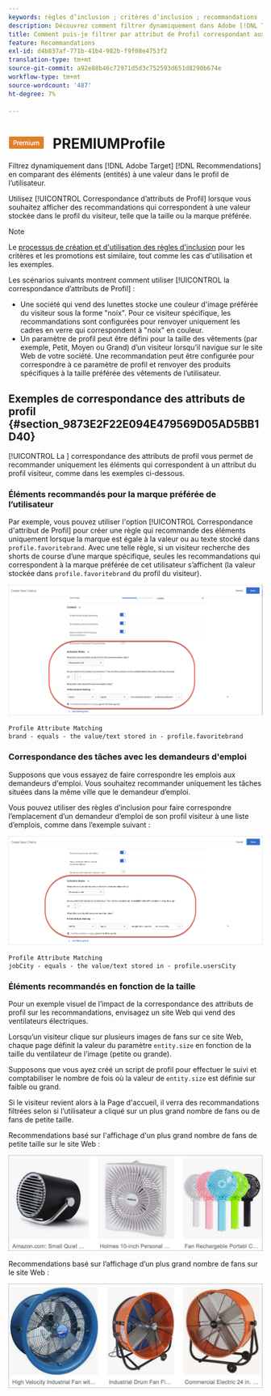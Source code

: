 ```yaml
---
keywords: règles d’inclusion ; critères d’inclusion ; recommandations ; promotion ; promotions ; filtrage dynamique ; dynamique ; correspondance d’attributs de profil
description: Découvrez comment filtrer dynamiquement dans Adobe [!DNL Target] Recommendations en comparant des éléments (entités) à une valeur dans le profil de l’utilisateur.
title: Comment puis-je filtrer par attribut de Profil correspondant aux Activités Recommendations ?
feature: Recommandations
exl-id: d4b837af-771b-41b4-982b-f9f08e4753f2
translation-type: tm+mt
source-git-commit: a92e88b46c72971d5d3c752593d651d8290b674e
workflow-type: tm+mt
source-wordcount: '487'
ht-degree: 7%

---
```


# ![Correspondance d&#39;attribut ](/help/assets/premium.png) PREMIUMProfile

Filtrez dynamiquement dans [!DNL Adobe Target] [!DNL Recommendations] en comparant des éléments (entités) à une valeur dans le profil de l’utilisateur.

Utilisez [!UICONTROL Correspondance d’attributs de Profil] lorsque vous souhaitez afficher des recommandations qui correspondent à une valeur stockée dans le profil du visiteur, telle que la taille ou la marque préférée.

>[!NOTE]
>
>Le [processus de création et d&#39;utilisation des règles d&#39;inclusion](/help/c-recommendations/c-algorithms/use-dynamic-and-static-inclusion-rules.md) pour les critères et les promotions est similaire, tout comme les cas d&#39;utilisation et les exemples.

Les scénarios suivants montrent comment utiliser [!UICONTROL la correspondance d’attributs de Profil] :

* Une société qui vend des lunettes stocke une couleur d&#39;image préférée du visiteur sous la forme &quot;noix&quot;. Pour ce visiteur spécifique, les recommandations sont configurées pour renvoyer uniquement les cadres en verre qui correspondent à &quot;noix&quot; en couleur.
* Un paramètre de profil peut être défini pour la taille des vêtements (par exemple, Petit, Moyen ou Grand) d’un visiteur lorsqu’il navigue sur le site Web de votre société. Une recommandation peut être configurée pour correspondre à ce paramètre de profil et renvoyer des produits spécifiques à la taille préférée des vêtements de l’utilisateur.

## Exemples de correspondance des attributs de profil {#section_9873E2F22E094E479569D05AD5BB1D40}

[!UICONTROL La ] correspondance des attributs de profil vous permet de recommander uniquement les éléments qui correspondent à un attribut du profil visiteur, comme dans les exemples ci-dessous.

### Éléments recommandés pour la marque préférée de l’utilisateur

Par exemple, vous pouvez utiliser l&#39;option [!UICONTROL Correspondance d&#39;attribut de Profil] pour créer une règle qui recommande des éléments uniquement lorsque la marque est égale à la valeur ou au texte stocké dans `profile.favoritebrand`. Avec une telle règle, si un visiteur recherche des shorts de course d’une marque spécifique, seules les recommandations qui correspondent à la marque préférée de cet utilisateur s’affichent (la valeur stockée dans `profile.favoritebrand` du profil du visiteur).

![Marque préférée](/help/c-recommendations/c-algorithms/assets/favorite-brand.png)

```
Profile Attribute Matching
brand - equals - the value/text stored in - profile.favoritebrand
```

### Correspondance des tâches avec les demandeurs d&#39;emploi

Supposons que vous essayez de faire correspondre les emplois aux demandeurs d&#39;emploi. Vous souhaitez recommander uniquement les tâches situées dans la même ville que le demandeur d’emploi.

Vous pouvez utiliser des règles d’inclusion pour faire correspondre l’emplacement d’un demandeur d’emploi de son profil visiteur à une liste d’emplois, comme dans l’exemple suivant :

![Ville de l’utilisateur](/help/c-recommendations/c-algorithms/assets/city.png)

```
Profile Attribute Matching
jobCity - equals - the value/text stored in - profile.usersCity
```

### Éléments recommandés en fonction de la taille

Pour un exemple visuel de l’impact de la correspondance des attributs de profil sur les recommandations, envisagez un site Web qui vend des ventilateurs électriques.

Lorsqu’un visiteur clique sur plusieurs images de fans sur ce site Web, chaque page définit la valeur du paramètre `entity.size` en fonction de la taille du ventilateur de l’image (petite ou grande).

Supposons que vous ayez créé un script de profil pour effectuer le suivi et comptabiliser le nombre de fois où la valeur de `entity.size` est définie sur faible ou grand.

Si le visiteur revient alors à la Page d&#39;accueil, il verra des recommandations filtrées selon si l’utilisateur a cliqué sur un plus grand nombre de fans ou de fans de petite taille.

Recommendations basé sur l&#39;affichage d&#39;un plus grand nombre de fans de petite taille sur le site Web :

![recommandations pour les petits fans](/help/c-recommendations/c-algorithms/assets/small-fans.png)

Recommendations basé sur l’affichage d’un plus grand nombre de fans sur le site Web :

![recommandations concernant les grands fans](/help/c-recommendations/c-algorithms/assets/large-fans.png)
